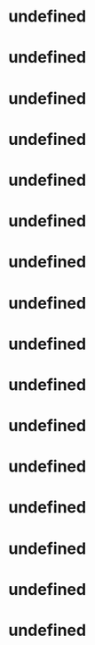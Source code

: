 
  # undefined
# undefined
# undefined
# undefined
# undefined
# undefined
# undefined
# undefined


  # undefined
# undefined
# undefined
# undefined
# undefined
# undefined
# undefined
# undefined

